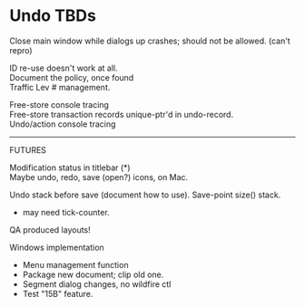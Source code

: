 # Undo TBDs

Close main window while dialogs up crashes; should not be allowed.
(can't repro)

ID re-use doesn't work at all.  
Document the policy, once found   
Traffic Lev # management.

Free-store console tracing  
Free-store transaction records unique-ptr'd in undo-record.  
Undo/action console tracing

________
FUTURES

Modification status in titlebar (*)  
Maybe undo, redo, save (open?) icons, on Mac.    

Undo stack before save (document how to use).  Save-point size() stack.
- may need tick-counter.  

QA produced layouts!

Windows implementation  
- Menu management function 
- Package new document; clip old one.
- Segment dialog changes, no wildfire ctl
- Test "15B" feature.

